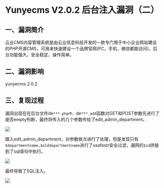 Yunyecms V2.0.2 后台注入漏洞（二）
==================================

一、漏洞简介
------------

云业CMS内容管理系统是由云业信息科技开发的一款专门用于中小企业网站建设的PHP开源CMS，可用来快速建设一个品牌官网(PC，手机，微信都能访问)，后台功能强大，安全稳定，操作简单。

二、漏洞影响
------------

yunyecms 2.0.2

三、复现过程
------------

漏洞出现在在后台文件de`***.php中，`de`***_add`函数对GET和POST参数先进行了是否empty判断，最终将传入的几个参数传给了edit\_admin\_department。

![](./resource/YunyecmsV2.0.2后台注入漏洞(二)/media/rId24.png)

跟入edit\_admin\_department，对参数依次进行了处理，但是发现只有`$departmentname,$olddepartmentname`进行了usafestr安全过滤，漏网的`$id`拼接到了sql语句中执行。

![](./resource/YunyecmsV2.0.2后台注入漏洞(二)/media/rId25.png)

最终导致了SQL注入。

![](./resource/YunyecmsV2.0.2后台注入漏洞(二)/media/rId26.png)
